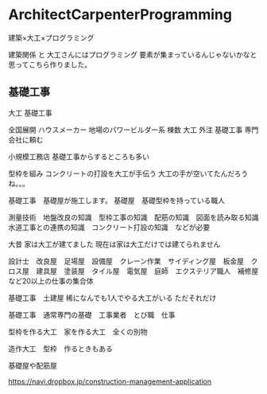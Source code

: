 # ArchitectCarpenterProgramming
建築×大工×プログラミング 

建築関係 と 大工さんにはプログラミング 要素が集まっているんじゃないかなと思ってこちら作りました。

## 基礎工事

大工 基礎工事

全国展開 ハウスメーカー 地場のパワービルダー系 棟数 大工 外注 基礎工事 専門会社に頼む

小規模工務店 基礎工事からするところも多い

型枠を組み
コンクリートの打設を大工が手伝う
大工の手が空いてたんだろうね。。。

基礎工事　基礎屋が施工します。
基礎屋　基礎型枠を持っている職人

測量技術　地盤改良の知識　型枠工事の知識　配筋の知識　図面を読み取る知識　水道工事との連携の知識　コンクリート打設の知識　などが必要

大昔
家は大工が建てました
現在は家は大工だけでは建てられません

設計士　改良屋　足場屋　設備屋　クレーン作業　サイディング屋　板金屋　クロス屋　建具屋　塗装屋　タイル屋　電気屋　庭師　エクステリア職人　補修屋
など20以上の仕事の集合体

基礎工事　土建屋 稀になんでも1人でやる大工がいる ただそれだけ

基礎工事　通常専門の基礎　工事業者　とび職　仕事

型枠を作る大工　家を作る大工　全くの別物

造作大工　型枠　作るときもある

基礎屋や配筋屋

https://navi.dropbox.jp/construction-management-application
